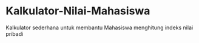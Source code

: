 # Kalkulator-Nilai-Mahasiswa
Kalkulator sederhana untuk membantu Mahasiswa menghitung indeks nilai pribadi
